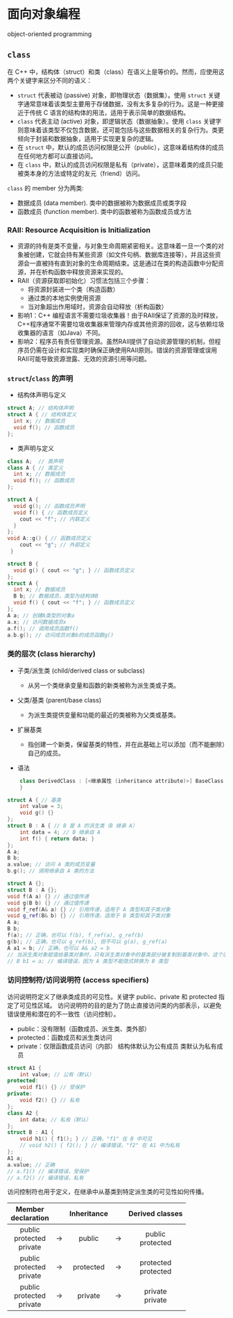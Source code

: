 # 面向对象编程

object-oriented programming

## `class`

在 C++ 中，结构体（struct）和类（class）在语义上是等价的。然而，应使用这两个关键字来区分不同的语义：

-   `struct` 代表被动 (passive) 对象，即物理状态（数据集）。使用 `struct` 关键字通常意味着该类型主要用于存储数据，没有太多复杂的行为。这是一种更接近于传统 C 语言的结构体的用法，适用于表示简单的数据结构。
-   `class` 代表主动 (active) 对象，即逻辑状态（数据抽象）。使用 `class` 关键字则意味着该类型不仅包含数据，还可能包括与这些数据相关的复杂行为。类更倾向于封装和数据抽象，适用于实现更复杂的逻辑。
-  在 `struct` 中，默认的成员访问权限是公开（public），这意味着结构体的成员在任何地方都可以直接访问。
-   在 `class` 中，默认的成员访问权限是私有（private），这意味着类的成员只能被类本身的方法或特定的友元（friend）访问。

`class` 的 member 分为两类:
* 数据成员 (data member). 类中的数据被称为数据成员或类字段
* 函数成员 (function member). 类中的函数被称为函数成员或方法

### RAII: Resource Acquisition is Initialization

- 资源的持有是类不变量，与对象生命周期紧密相关。这意味着一旦一个类的对象被创建，它就会持有某些资源（如文件句柄、数据库连接等），并且这些资源会一直被持有直到对象的生命周期结束。这是通过在类的构造函数中分配资源，并在析构函数中释放资源来实现的。
- RAII（资源获取即初始化）习惯法包括三个步骤：
  - 将资源封装进一个类（构造函数）
  - 通过类的本地实例使用资源
  - 当对象超出作用域时，资源会自动释放（析构函数）
- 影响1：C++ 编程语言不需要垃圾收集器！由于RAII保证了资源的及时释放，C++程序通常不需要垃圾收集器来管理内存或其他资源的回收，这与依赖垃圾收集器的语言（如Java）不同。
- 影响2：程序员有责任管理资源。虽然RAII提供了自动资源管理的机制，但程序员仍需在设计和实现类时确保正确使用RAII原则。错误的资源管理或误用RAII可能导致资源泄露、无效的资源引用等问题。

### `struct`/`class` 的声明

- 结构体声明与定义
```c++
struct A; // 结构体声明  
struct A { // 结构体定义
  int x; // 数据成员
  void f(); // 函数成员
};
```

- 类声明与定义
```c++
class A;  // 类声明
class A { // 类定义
  int x; // 数据成员
  void f(); // 函数成员
};
```

```c++
struct A {
  void g(); // 函数成员声明
  void f() { // 函数成员定义
    cout << "f"; // 内联定义
  }
};
void A::g() { // 函数成员定义
    cout << "g"; // 外部定义
 }
```

```cpp
struct B {
  void g() { cout << "g"; } // 函数成员定义
};
struct A {
  int x; // 数据成员
  B b; // 数据成员，类型为结构体B
  void f() { cout << "f"; } // 函数成员定义
};
A a; // 创建A类型的对象a
a.x; // 访问数据成员x
a.f(); // 调用成员函数f()
a.b.g(); // 访问成员对象b的成员函数g()
```

### 类的层次 (class hierarchy)

- 子类/派生类 (child/derived class or subclass)
  - 从另一个类继承变量和函数的新类被称为派生类或子类。

- 父类/基类 (parent/base class)
  - 为派生类提供变量和功能的最近的类被称为父类或基类。

- 扩展基类
  - 指创建一个新类，保留基类的特性，并在此基础上可以添加（而不能删除）自己的成员。

- 语法
```c++
    class DerivedClass : [<继承属性 (inheritance attribute)>] BaseClass {
    }
```

```cpp
struct A { // 基类
    int value = 3;
    void g() {}
};
struct B : A { // B 是 A 的派生类（B 继承 A）
    int data = 4; // B 继承自 A
    int f() { return data; }
};
A a;
B b;
a.value; // 访问 A 类的成员变量
b.g(); // 调用继承自 A 类的方法
```
```cpp
struct A {};
struct B : A {};
void f(A a) {} // 通过值传递
void g(B b) {} // 通过值传递
void f_ref(A& a) {} // 引用传递，适用于 A 类型和其子类对象
void g_ref(B& b) {} // 引用传递，适用于 B 类型和其子类对象
A a;
B b;
f(a); // 正确，也可以 f(b), f_ref(a), g_ref(b)
g(b); // 正确，也可以 g_ref(b), 但不可以 g(a), g_ref(a)
A a1 = b; // 正确，也可以 A& a2 = b
// 当派生类对象赋值给基类对象时，只有派生类对象中的基类部分被复制到基类对象中。这个过程通常称为对象的“切片”（slicing），因为派生类特有的属性被“切掉”了，只剩下基类的部分。
// B b1 = a; // 编译错误，因为 A 类型不能隐式转换为 B 类型
```

### 访问控制符/访问说明符 (access specifiers)

访问说明符定义了继承类成员的可见性。关键字 public、private 和 protected 指定了可见性区域。
访问说明符的目的是为了防止直接访问类的内部表示，以避免错误使用和潜在的不一致性（访问控制）。
- public：没有限制（函数成员、派生类、类外部）
- protected：函数成员和派生类访问
- private：仅限函数成员访问（内部）
结构体默认为公有成员
类默认为私有成员

```c++
struct A1 {
    int value; // 公有（默认）
protected:
    void f1() {} // 受保护
private:
    void f2() {} // 私有
};
class A2 {
    int data; // 私有（默认）
};
struct B : A1 {
    void h1() { f1(); } // 正确，"f1" 在 B 中可见
    // void h2() { f2(); } // 编译错误，"f2" 在 A1 中为私有
};
A1 a;
a.value; // 正确
// a.f1() // 编译错误，受保护
// a.f2() // 编译错误，私有
```

访问控制符也用于定义，在继承中从基类到特定派生类的可见性如何传播。

| Member <br> declaration |  | Inheritance |  | Derived classes |
| :---: | :---: | :---: | :---: | :---: |
| public <br> protected <br> private | $\rightarrow$ | public | $\rightarrow$ | public <br> protected |
| public <br> protected <br> private | $\rightarrow$ | protected | $\rightarrow$ | protected <br> protected |
| public <br> protected <br> private | $\rightarrow$ | private | $\rightarrow$ | private <br> private |


<!--stackedit_data:
eyJoaXN0b3J5IjpbLTk5NjYxMjc2MSwxMTQ4ODQyNjQ2LDIyNT
k4MDQ3NSwtNjQxMTY4MzksOTc2NDQxMzE2XX0=
-->